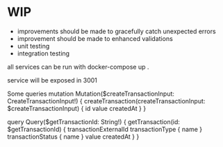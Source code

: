 # WIP
- improvements should be made to gracefully catch unexpected errors
- improvement should be made to enhanced validations
- unit testing
- integration testing

all services can be run with docker-compose up .

service will be exposed in 3001


Some queries
mutation Mutation($createTransactionInput: CreateTransactionInput!) {
  createTransaction(createTransactionInput: $createTransactionInput) {
    id
    value
    createdAt
  }
}

query Query($getTransactionId: String!) {
  getTransaction(id: $getTransactionId) {
    transactionExternalId
    transactionType {
      name
    }
    transactionStatus {
      name
    }
    value
    createdAt
  }
}
